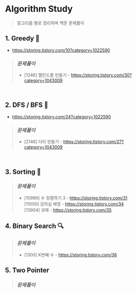 # Algorithm Study
> 알고리즘 별로 정리하며 백준 문제풀이

## **1. Greedy 🤑**
* https://storing.tistory.com/10?category=1022590
> ### _문제풀이_<br>
> * [1246] 팰린드롬 만들기 - https://storing.tistory.com/30?category=1043009
<br>

## **2. DFS / BFS 🌴**
* https://storing.tistory.com/24?category=1022590
> ### _문제풀이_<br>
> * [2146] 다리 만들기 - https://storing.tistory.com/27?category=1043009
<br>

## **3. Sorting 📶**
> ### _문제풀이_<br>
> * [10989] 수 정렬하기 3 - https://storing.tistory.com/31  
[11000] 강의실 배정 - https://storing.tistory.com/34  
[13904] 과제 - https://storing.tistory.com/35

## **4. Binary Search 🔍**
> ### _문제풀이_<br>
> * [1300] K번째 수 - https://storing.tistory.com/36

## **5. Two Pointer**
> ### _문제풀이_<br>